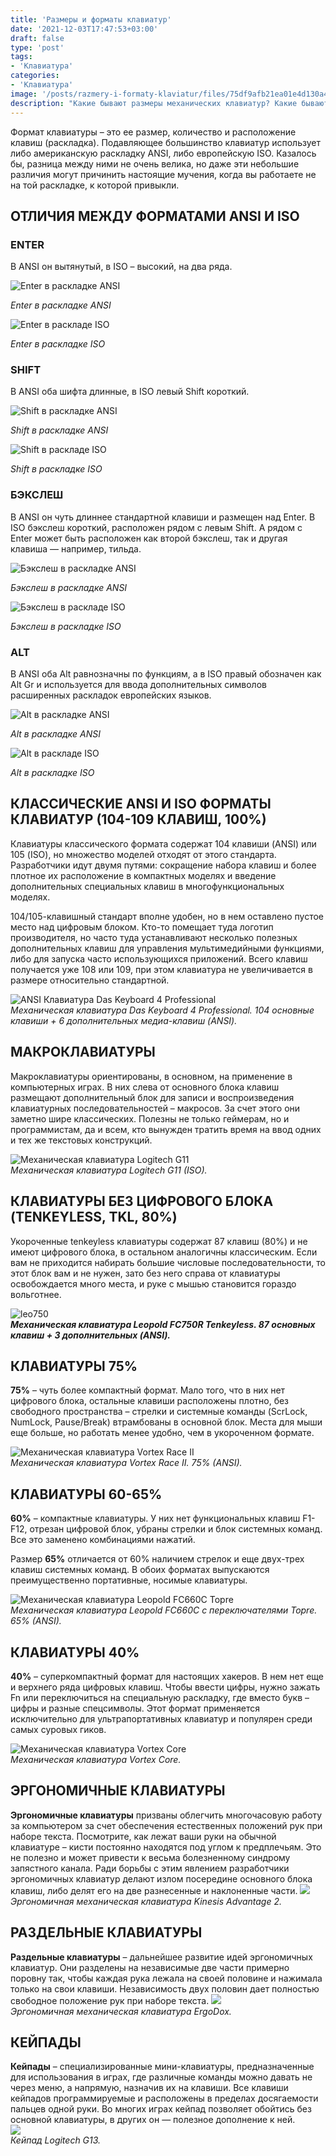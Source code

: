```yaml
---
title: 'Размеры и форматы клавиатур'
date: '2021-12-03T17:47:53+03:00'
draft: false
type: 'post'
tags:
- 'Клавиатура'
categories:
- 'Клавиатура'
image: '/posts/razmery-i-formaty-klaviatur/files/75df9afb21ea01e4d130a4ada6d97585.jpeg'
description: "Какие бывают размеры механических клавиатур? Какие бывают форматы механических клавиатур?"
---
```


Формат клавиатуры – это ее размер, количество и расположение клавиш (раскладка). Подавляющее большинство клавиатур использует либо американскую раскладку ANSI, либо европейскую ISO. Казалось бы, разница между ними не очень велика, но даже эти небольшие различия могут причинить настоящие мучения, когда вы работаете не на той раскладке, к которой привыкли. 

## **ОТЛИЧИЯ МЕЖДУ ФОРМАТАМИ ANSI И ISO**

### **ENTER**

В ANSI он вытянутый, в ISO – высокий, на два ряда.

![Enter в раскладке ANSI](files/55a42a906c529dbc29d09632ab522e7f.jpg)

_Enter в раскладке ANSI_

![Enter в раскладе ISO ](files/51e3f75885bf4cc4211b3cf76ddb537b.jpg)
 
 
 _Enter в раскладке ISO_
 

### **SHIFT**

В ANSI оба шифта длинные, в ISO левый Shift короткий.

![Shift в раскладке ANSI](files/ece4351965cfce242abac290a027aa91.jpg)

_Shift в раскладке ANSI_

![Shift в раскладе ISO ](files/372898823ee71224c479323a26b6e534.jpg)
 
 
 _Shift в раскладке ISO_

### **БЭКСЛЕШ**

В ANSI он чуть длиннее стандартной клавиши и размещен над Enter. В ISO бэкслеш короткий, расположен рядом с левым Shift. А рядом с Enter может быть расположен как второй бэкслеш, так и другая клавиша — например, тильда.

![Бэкслеш в раскладке ANSI](files/6abf5ce1220d49a5b8c604b3de410e59.jpg)

_Бэкслеш в раскладке ANSI_

![Бэкслеш в раскладе ISO ](files/5e40f933e2fb568a419576fcf9573c15.jpg)


_Бэкслеш в раскладке ISO_

###   **ALT**

В ANSI оба Alt равнозначны по функциям, а в ISO правый обозначен как Alt Gr и используется для ввода дополнительных символов расширенных раскладок европейских языков.

![Alt в раскладке ANSI](files/68ddcda565f125a6a524691512438954.jpg)

_Alt в раскладке ANSI_

![Alt в раскладе ISO ](files/ff2742442c7a86677f69f8d70a7ffc4d.jpg)


_Alt в раскладке ISO_

## КЛАССИЧЕСКИЕ ANSI И ISO ФОРМАТЫ КЛАВИАТУР (104-109 КЛАВИШ, 100%)

Клавиатуры классического формата содержат 104 клавиши (ANSI) или 105 (ISO), но множество моделей отходят от этого стандарта. Разработчики идут двумя путями: сокращение набора клавиш и более плотное их расположение в компактных моделях и введение дополнительных специальных клавиш в многофункциональных моделях.

104/105-клавишный стандарт вполне удобен, но в нем оставлено пустое место над цифровым блоком. Кто-то помещает туда логотип производителя, но часто туда устанавливают несколько полезных дополнительных клавиш для управления мультимедийными функциями, либо для запуска часто использующихся приложений. Всего клавиш получается уже 108 или 109, при этом клавиатура не увеличивается в размере относительно стандартной.  
  
![ANSI Клавиатура Das Keyboard 4 Professional](files/0860db2bba65ec3eaf4789e1adefb8d1.jpg)  
_Механическая клавиатура Das Keyboard 4 Professional. 104 основные клавиши + 6 дополнительных медиа-клавиш (ANSI)._

## **МАКРОКЛАВИАТУРЫ**

Макроклавиатуры ориентированы, в основном, на применение в компьютерных играх. В них слева от основного блока клавиш размещают дополнительный блок для записи и воспроизведения клавиатурных последовательностей – макросов. За счет этого они заметно шире классических. Полезны не только геймерам, но и программистам, да и всем, кто вынужден тратить время на ввод одних и тех же текстовых конструкций.  
  
![Механическая клавиатура Logitech G11](files/1c5d95196c5f0ce79c26a384ee918580.jpg)  
_Механическая клавиатура Logitech G11 (ISO)._

## **КЛАВИАТУРЫ БЕЗ ЦИФРОВОГО БЛОКА (TENKEYLESS, TKL, 80%)**

Укороченные tenkeyless клавиатуры содержат 87 клавиш (80%) и не имеют цифрового блока, в остальном аналогичны классическим. Если вам не приходится набирать большие числовые последовательности, то этот блок вам и не нужен, зато без него справа от клавиатуры освобождается много места, и руке с мышью становится гораздо вольготнее.

![leo750](files/78e103a4807213db66c1f0c424c0d4e7.jpg)  
**_Механическая клавиатура Leopold FC750R Tenkeyless. 87 основных клавиш + 3 дополнительных (ANSI)._**

## **КЛАВИАТУРЫ 75%**

**75%** – чуть более компактный формат. Мало того, что в них нет цифрового блока, остальные клавиши расположены плотно, без свободного пространства – стрелки и системные команды (ScrLock, NumLock, Pause/Break) втрамбованы в основной блок. Места для мыши еще больше, но работать менее удобно, чем в укороченном формате.

![Механическая клавиатура Vortex Race II ](files/7379c6e8ca71bdfa9b3bc0d7afb66943.jpg)  
_Механическая клавиатура Vortex Race II. 75% (ANSI)._

## **КЛАВИАТУРЫ 60-65%**

**60%** – компактные клавиатуры. У них нет функциональных клавиш F1-F12, отрезан цифровой блок, убраны стрелки и блок системных команд. Все это заменено комбинациями нажатий.

Размер **65%** отличается от 60% наличием стрелок и еще двух-трех клавиш системных команд. В обоих форматах выпускаются преимущественно портативные, носимые клавиатуры.  
  
![Механическая клавиатура Leopold FC660C Topre](files/17bc18faea998d1b1b3816920344c3d9.jpg)   
_Механическая клавиатура Leopold FC660C с переключателями Topre. 65% (ANSI)._

## **КЛАВИАТУРЫ 40%**

**40%** – суперкомпактный формат для настоящих хакеров. В нем нет еще и верхнего ряда цифровых клавиш. Чтобы ввести цифры, нужно зажать Fn или переключиться на специальную раскладку, где вместо букв – цифры и разные спецсимволы. Этот формат применяется исключительно для ультрапортативных клавиатур и популярен среди самых суровых гиков.

![Механическая клавиатура Vortex Core](files/38e0fcc9545235e52afc80117532ddaa.jpg)  
_Механическая клавиатура Vortex Core._

## **ЭРГОНОМИЧНЫЕ КЛАВИАТУРЫ**

**Эргономичные клавиатуры** призваны облегчить многочасовую работу за компьютером за счет обеспечения естественных положений рук при наборе текста. Посмотрите, как лежат ваши руки на обычной клавиатуре – кисти постоянно находятся под углом к предплечьям. Это не полезно и может привести к весьма болезненному синдрому запястного канала. Ради борьбы с этим явлением разработчики эргономичных клавиатур делают излом посередине основного блока клавиш, либо делят его на две разнесенные и наклоненные части.
![](files/83be4f42f9ccbe67b27af5655a8a8737.jpg)  
_Эргономичная механическая клавиатура Kinesis Advantage 2._

## **РАЗДЕЛЬНЫЕ КЛАВИАТУРЫ**

**Раздельные клавиатуры** – дальнейшее развитие идей эргономичных клавиатур. Они разделены на независимые две части примерно поровну так, чтобы каждая рука лежала на своей половине и нажимала только на свои клавиши. Независимость двух половин дает полностью свободное положение рук при наборе текста.
![](files/459262acb9aecf0f5d1eb54f5dfb53c5.jpg)  
_Эргономичная механическая клавиатура ErgoDox._

## **КЕЙПАДЫ**

**Кейпады** – специализированные мини-клавиатуры, предназначенные для использования в играх, где различные команды можно давать не через меню, а напрямую, назначив их на клавиши. Все клавиши кейпадов программируемые и расположены в пределах досягаемости пальцев одной руки. Во многих играх кейпад позволяет обойтись без основной клавиатуры, в других он — полезное дополнение к ней.  
![](files/81d6d359578cd257d100e7389e731881.jpg)  
_Кейпад Logitech G13._